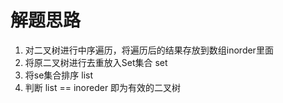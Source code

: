 
# 解题思路

1. 对二叉树进行中序遍历，将遍历后的结果存放到数组inorder里面
2. 将原二叉树进行去重放入Set集合 set
3. 将se集合排序 list
4. 判断 list == inoreder 即为有效的二叉树